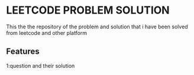# LEETCODE PROBLEM SOLUTION
 
 This the the repository of the problem and solution that i have been solved from leetcode and other platform

## Features
  1:question and their solution